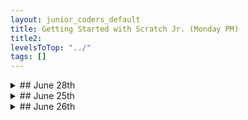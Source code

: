 ```yaml
---
layout: junior_coders_default
title: Getting Started with Scratch Jr. (Monday PM)
title2: 
levelsToTop: "../"
tags: []
---
```




<details markdown=1>
<summary markdown=1>## June 28th
</summary>

## June 28th

### Recap for June 28th

Chase Games
  : Two students independently completed the chase game tutorial. They added sound when a point is scored, and displayed the score. Everyone had a lot of fun playing the completed game.


{% include zakviewer.html Name="Jellyfish diamond" ID="https://scratch.mit.edu/projects/548873955/" caption="" %}

{% include zakviewer.html Name="Cat and Rabbit" ID="https://scratch.mit.edu/projects/548875135" caption="" %}

Flapping Dove
  : Student A was very proud that she could make the dove in this project flap it's wings (when the left and rigt arrow are pressed.

{% include zakviewer.html Name="Flapping Dove" ID="https://scratch.mit.edu/projects/549451274/" caption="I'm proud of her too!" %}


Falling Bird Attempt
  : Student H was very excited to emulate a falling bird type project, and we started to code it by copying some code using the Backpack.

{% include zakviewer.html Name="Falling Bird step `" ID="https://scratch.mit.edu/projects/548887931" caption="He added the opening 3..2..1 message and downward motion of gravity. We havent quite finished making it go up!" %}

Slashnight remod
  : He made one small correction to his attempted remod of Slashknight. 


{% include zakviewer.html Name="" ID="https://scratch.mit.edu/projects/546697575/editor/" caption="We went over how to find the x and y of a point, and he changed the x and y of the ruler, when it appears in level 2, to the position of the arrow below. The arrow is just there to help him find the coordinates he needs. " %}


Growing Tynker Platform Collection
  : Student M really likes Tynker platfrom type games, and he was very excited to show me that, independently, he had added another to his collection. 

{% include tynkerprojectpage.html Name="" ID="https://www.tynker.com/play/untitled/600e8ebaa9d0ae018c19dd61-827684Xp7XUDUpcIJ2gK6xonvSU18k" caption="" %}

Grumpy Cat
  : He also worked on the Grumpy cat tutorial.

{% include tynkerprojectpage.html Name="" ID="https://www.tynker.com/play/grumpy-cat/60d9974fda04ff4ee202afa8-792495Xi5wEOeiH7jidpWb68Tvw,ok" caption="" %}

Congratualtions and Farewells
  : Lastly but not leastly, student A made this congratulatory Scratch Card. 

{% include zakviewer.html Name="Congratulations" ID="https://scratch.mit.edu/projects/548887241/" caption="A will be on 'sabbatical' abroad after this class, and we wish him all the best!!! " %}

At the end of the class we held a small farewell for him, and played as a group a new scratch game called Headlight. 

{% include zakviewer.html Name="Hatlight" ID="https://scratch.mit.edu/projects/122190314/" caption="Use the Left and Right arrow keys to move. Use the Up, Spacebar or Z key to jump! Find batteries to power your Hatlight!" %}




</details>


<details markdown=1>
<summary markdown=1>## June 25th
</summary>

## June 25th

### Recap for June 25th


The Final Battle
  : Student Y is doing well using sequential messaging to structure the action in his Sword Fight project, adding the final battle to his Sword Fight project, and also some dramatic music. He has worked very hard on this project, and I think learned a lot from it.

{% include tynkerprojectpage.html Name="Sword Fight Final Battle" ID="https://www.tynker.com/play/sword-fight-6-25/60d8db806ae5ef1432533cda-873665XnwD4pJ1z,h5nfKMSM1HG1ok" caption="" %}

Crossy Road
  : This week, Student C decided to start a new project called Crossy Road, but it is still in the early stages. She may return to her previous project later.

How Levels Work
  : Student A had some more questions about how levels work, especially in our code. I explained that the code does this: Whenever a candy is touched, it broadcasts a message to every character. It says, if I am not the character who was touched, keep moving back until I am at layer 93. If I am the character who was touched, go to level 95." This way the last character touched is always in front of the basket. This explanation really helped her. She started adding this code to the characters and modifying the messages to suit each candy. She also added sound to the project.

{% include tynkerprojectpage.html Name="" ID="https://www.tynker.com/play/mermaid-2-6-28/60d8e4ea34737063b97fc5cb-955616XvHyLqk2mIvEEg,fFKZSEVgk" caption="" %}



</details>



<details markdown=1>
<summary markdown=1>## June 26th
</summary>

## June 26th

### Recap for June 26th


Music Box
  :  Student M made all his music covers clickable. We simplified his idea so that every character disappears. This means we can use the same code for every character. When clicked, they each disappear and a large background for that song will appear. 

{% include zakviewer.html Name="" ID="https://scratch.mit.edu/projects/543633250/" caption="The first four appear to be working." %}

Pong and Jumping
  ; Student N added a second level to his pong game, where the color of the apple changes. He plans to make the second level more difficult. 

He also created a jumping project. By using touching color, he makes the sprite fall into the white hole. 


```
when @greenFlag clicked
forever // if it is not touching the ground, fall
    if <not <touching color [#663b00]?>> then
        wait (.01) seconds
        change y by (-10)
    end // when low enough , return home
    if <(y position) = [-227]> then
        go to x: (-175) y: (-104)
    end // if too far right, return home
    if <(x position) > [243]> then
        go to x: (-175) y: (-104)
        broadcast [message1 v]
    end
end
```
{: .msb}


Various Projects 
Student Y started various projects today:

...a video motion detection project

{% include zakviewer.html Name="" ID="https://scratch.mit.edu/projects/548443054/" caption="Visit the scratch link to see the effect." %}


...A flying cat tutorial. 

{% include zakviewer.html Name="" ID="https://scratch.mit.edu/projects/548441244/" caption="I  am not sure what the heart is doing...." %}

and this

{% include zakviewer.html Name="House under Attack" ID="https://scratch.mit.edu/projects/548443916/" caption="Press c or space to see actions." %}



Car Project
  : Student H explored making various projects scratch and scratchjr, including a sports car. He explored recording various sound effects to make the car sound (not audible below). The project is still unfinished.

{% include giphy.html link="https://media.giphy.com/media/m9UB6b6p6X7nT5A6rz/" %} 


Goalie
  : Today Student R worked on making his goalie be able to defend the goal. He understood that he had to make the character move from side to side, but needed some help realizing that the character starts from the middle, so the first motion is just halfway. This was more difficult because of what appears to be a bug in Scratch. The following code should work without the first wait, but it doesn't.

  This project is coming along. Next we will have to do some cleaning up, such as what to do when teh ball goes out of bounds, and how to register the score. It also needs better instructions for the user.

```
when backdrop switches to [Soccer v]
wait (1) seconds // this seems unnecessary, but
goto x: (-50) y: (-6) // without it this doesn't happen
repeat (100000)
    wait (1) seconds
    glide (1) secs to x: (100) y: (-6)
    wait (1) seconds
    glide (1) secs to x: (-100) y: (-6)
end
```
{: .msb}


{% include zakviewer.html Name="" ID="https://scratch.mit.edu/projects/548760698" caption="We also worked on adding a goal line to register the score. Use the w key to move the ghost and to shoot." %}





Space Invaders
Scratch Jr. Students Y and R worked on a simplified version of Space invaders. This is really an exercise in using messages to have one character control another. The kids seem to understand the concept, but have difficulty knowing exactly where to put the elements. Nonetheless they are good at adding their own creative elements, such as this interesting missile, and are excited about making the project:

{% include imgur.html title="" ID="https://i.imgur.com/YEz1ket.gif" caption="Note how the left arrow moves the 2 sprites, but the right arrow makes the 'missile' shoot. Fixing this is one of things we worked on in this class." width="" height="" spacer="" %}




</details>



